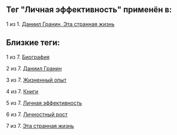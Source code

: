 ## Тег "Личная эффективность" применён в:

1 из 1. [Даниил Гранин, Эта странная жизнь](../Книги/Прочее/Даниил%20Гранин%20-%20Эта%20странная%20жизнь.md)

## Близкие теги:

1 из 7. [Биография](./биография.md)

2 из 7. [Даниил Гранин](./даниил%20гранин.md)

3 из 7. [Жизненный опыт](./жизненный%20опыт.md)

4 из 7. [Книги](./книги.md)

5 из 7. [Личная эффективность](./личная%20эффективность.md)

6 из 7. [Личностный рост](./личностный%20рост.md)

7 из 7. [Эта странная жизнь](./эта%20странная%20жизнь.md)

